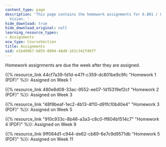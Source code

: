 ```yaml
---
content_type: page
description: 'This page contains the homework assignments for 6.801 / 8.866 Machine
  Vision. '
hide_download: true
hide_download_original: null
learning_resource_types:
- Assignments
ocw_type: CourseSection
title: Assignments
uid: e1b409b7-b855-0094-48d0-163c342fd6f7
---
```


Homework assignments are due the week after they are assigned.

{{% resource_link 44cf7a39-fd1d-e47f-c359-dc801be9c9fc "Homework 1 (PDF)" %}}: Assigned on Week 1

{{% resource_link 480e8d08-33ac-9552-ee07-1d15319ef2cf "Homework 2 (PDF)" %}}: Assigned on Week 3

{{% resource_link "48f8beaf-1ec2-4b13-4f10-d91fc10b40e4" "Homework 3 (PDF)" %}}: Assigned on Week 5

{{% resource_link "910c933c-8b46-a3a3-c8c0-ff804b1514c7" "Homework 4 (PDF)" %}}: Assigned on Week 9

{{% resource_link 9ff064d1-c944-de62-cb89-6e7c9d9571db "Homework 5 (PDF)" %}}: Assigned on Week 11
